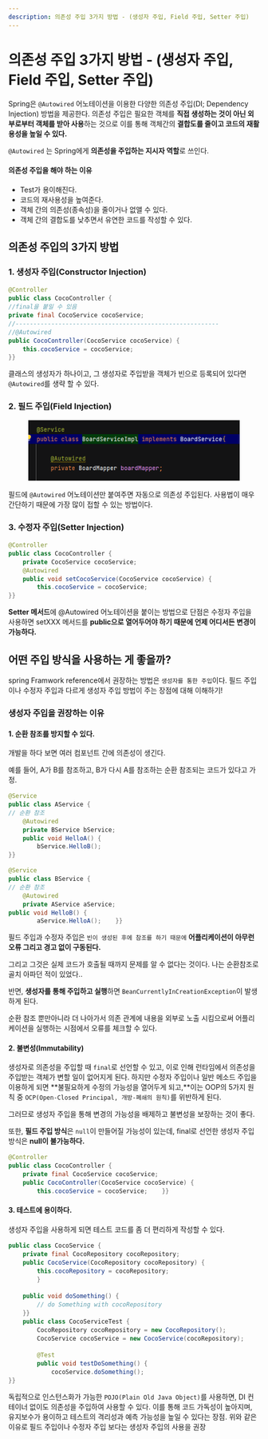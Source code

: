 ```yaml
---
description: 의존성 주입 3가지 방법 - (생성자 주입, Field 주입, Setter 주입)
---
```


# 의존성 주입 3가지 방법 - (생성자 주입, Field 주입, Setter 주입)

Spring은 `@Autowired` 어노테이션을 이용한 다양한 의존성 주입(DI; Dependency Injection) 방법을 제공한다. 의존성 주입은 필요한 객체를 **직접 생성하는 것이 아닌 외부로부터 객체를 받아 사용**하는 것으로 이를 통해 객체간의 **결합도를 줄이고 코드의 재활용성을 높일 수 있다.**

`@Autowired` 는 Spring에게 **의존성을 주입하는 지시자 역할**로 쓰인다.

#### 의존성 주입을 해야 하는 이유

* Test가 용이해진다.
* 코드의 재사용성을 높여준다.
* 객체 간의 의존성(종속성)을 줄이거나 없앨 수 있다.
* 객체 간의 결합도를 낮추면서 유연한 코드를 작성할 수 있다.

## 의존성 주입의 3가지 방법

### 1. 생성자 주입(Constructor Injection)

```java
@Controller
public class CocoController {  
//final을 붙일 수 있음    
private final CocoService cocoService;  
//---------------------------------------------------------  
//@Autowired     
public CocoController(CocoService cocoService) {        
	this.cocoService = cocoService;    
}}
```

클래스의 생성자가 하나이고, 그 생성자로 주입받을 객체가 빈으로 등록되어 있다면  `@Autowired`를 생략 할 수 있다.

### 2. 필드 주입(Field Injection)

<figure><img src="../../.gitbook/assets/image (16).png" alt=""><figcaption></figcaption></figure>

필드에 `@Autowired` 어노테이션만 붙여주면 자동으로 의존성 주입된다. 사용법이 매우 간단하기 때문에 가장 많이 접할 수 있는 방법이다.

### 3. 수정자 주입(Setter Injection)

```java
@Controller
public class CocoController {    
	private CocoService cocoService;        
	@Autowired    
	public void setCocoService(CocoService cocoService) {    	
		this.cocoService = cocoService;    
}}
```

**Setter 메서드**에 @Autowired 어노테이션을 붙이는 방법으로 단점은 수정자 주입을 사용하면 setXXX 메서드를 **public으로 열어두어야 하기 때문에 언제 어디서든 변경이 가능하다.**

## 어떤 주입 방식을 사용하는 게 좋을까?

spring Framwork reference에서 권장하는 방법은 `생성자를 통한 주입`이다. 필드 주입이나 수정자 주입과 다르게 생성자 주입 방법이 주는 장점에 대해 이해하기!

### 생성자 주입을 권장하는 이유

#### 1. 순환 참조를 방지할 수 있다.

개발을 하다 보면 여러 컴포넌트 간에 의존성이 생긴다.

예를 들어, A가 B를 참조하고, B가 다시 A를 참조하는 순환 참조되는 코드가 있다고 가정.

```java
@Service
public class AService {    
// 순환 참조    
	@Autowired    
	private BService bService;    
	public void HelloA() {        
		bService.HelloB();    
}}
```

```java
@Service
public class BService {    
// 순환 참조    
	@Autowired    
	private AService aService;    
public void HelloB() {        
		aService.HelloA();    }}
```

필드 주입과 수정자 주입은 `빈이 생성된 후에 참조를 하기 때문에` **어플리케이션이 아무런 오류 그리고 경고 없이 구동된다.**

그리고 그것은 실제 코드가 호출될 때까지 문제를 알 수 없다는 것이다. 나는 순환참조로 골치 아파던 적이 있었다..

반면, **생성자를 통해 주입하고 실행**하면 `BeanCurrentlyInCreationException`이 발생하게 된다.

순환 참조 뿐만아니라 더 나아가서 의존 관계에 내용을 외부로 노출 시킴으로써 어플리케이션을 실행하는 시점에서 오류를 체크할 수 있다.

#### 2. 불변성(Immutability)

생성자로 의존성을 주입할 때 `final`로 선언할 수 있고, 이로 인해 런타임에서 의존성을 주입받는 객체가 변할 일이 없어지게 된다. 하지만 수정자 주입이나 일반 메소드 주입을 이용하게 되면 \*\*불필요하게 수정의 가능성을 열어두게 되고,\*\*이는 OOP의 5가지 원칙 중 `OCP(Open-Closed Principal, 개방-폐쇄의 원칙)`를 위반하게 된다.

그러므로 생성자 주입을 통해 변경의 가능성을 배제하고 불변성을 보장하는 것이 좋다.

또한, **필드 주입 방식**은 `null`이 만들어질 가능성이 있는데, final로 선언한 생성자 주입 방식은 **null이 불가능하다.**

```java
@Controller
public class CocoController {    
	private final CocoService cocoService;    
	public CocoController(CocoService cocoService) {        
		this.cocoService = cocoService;    }}
```

#### 3. 테스트에 용이하다.

생성자 주입을 사용하게 되면 테스트 코드를 좀 더 편리하게 작성할 수 있다.

```java
public class CocoService {    
	private final CocoRepository cocoRepository;    
	public CocoService(CocoRepository cocoRepository) {    	
		this.cocoRepository = cocoRepository;    
		}    
	
	public void doSomething() {        
		// do Something with cocoRepository    
	}}
	public class CocoServiceTest {    
		CocoRepository cocoRepository = new CocoRepository();    
		CocoService cocoService = new CocoService(cocoRepository);    

		@Test    
		public void testDoSomething() {        
			cocoService.doSomething();    
}}
```

독립적으로 인스턴스화가 가능한 `POJO(Plain Old Java Object)`를 사용하면, DI 컨테이너 없이도 의존성을 주입하여 사용할 수 있다. 이를 통해 코드 가독성이 높아지며, 유지보수가 용이하고 테스트의 격리성과 예측 가능성을 높일 수 있다는 장점. 위와 같은 이유로 필드 주입이나 수정자 주입 보다는 생성자 주입의 사용을 권장
